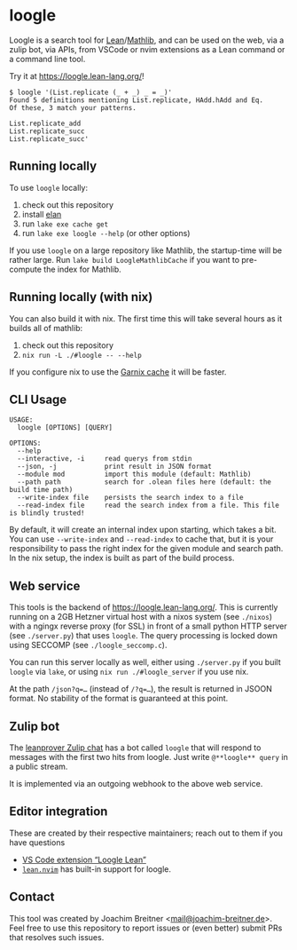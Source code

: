 loogle
======

Loogle is a search tool for [Lean]/[Mathlib], and can be used on the web, via a
zulip bot, via APIs, from VSCode or nvim extensions as a Lean command or a command line tool.

Try it at <https://loogle.lean-lang.org/>!


    $ loogle '(List.replicate (_ + _) _ = _)'
    Found 5 definitions mentioning List.replicate, HAdd.hAdd and Eq.
    Of these, 3 match your patterns.

    List.replicate_add
    List.replicate_succ
    List.replicate_succ'

[lean]: https://leanprover.github.io/
[mathlib]: https://github.com/leanprover-community/mathlib4

Running locally
---------------

To use `loogle` locally:

1. check out this repository
2. install [elan](https://github.com/leanprover/elan)
3. run `lake exe cache get`
4. run `lake exe loogle --help` (or other options)

If you use `loogle` on a large repository like Mathlib, the startup-time will
be rather large. Run `lake build LoogleMathlibCache` if you want to pre-compute
the index for Mathlib.

[elan]: https://github.com/leanprover/elan

Running locally (with nix)
--------------------------

You can also build it with nix. The first time this will take several hours as
it builds all of mathlib:

1. check out this repository
2. `nix run -L ./#loogle -- --help`

If you configure nix to use the [Garnix cache](https://garnix.io/docs/caching)
it will be faster.


CLI Usage
---------

    USAGE:
      loogle [OPTIONS] [QUERY]

    OPTIONS:
      --help
      --interactive, -i     read querys from stdin
      --json, -j            print result in JSON format
      --module mod          import this module (default: Mathlib)
      --path path           search for .olean files here (default: the build time path)
      --write-index file    persists the search index to a file
      --read-index file     read the search index from a file. This file is blindly trusted!

By default, it will create an internal index upon starting,  which takes a bit.
You can use `--write-index` and `--read-index` to cache that, but it is your
responsibility to pass the right index for the given module and search path. In
the nix setup, the index is built as part of the build process.

Web service
-----------

This tools is the backend of <https://loogle.lean-lang.org/>. This is currently
running on a 2GB Hetzner virtual host with a nixos system (see `./nixos`) with
a ngingx reverse proxy (for SSL) in front of a small python HTTP server (see
`./server.py`) that uses `loogle`. The query processing is locked down using
SECCOMP (see `./loogle_seccomp.c`).

You can run this server locally as well, either using `./server.py` if you
built `loogle` via `lake`, or using `nix run ./#loogle_server` if you use nix.

At the path `/json?q=…` (instead of `/?q=…`), the result is returned in JSOON
format. No stability of the format is guaranteed at this point.

Zulip bot
---------

The [leanprover Zulip chat](https://leanprover.zulipchat.com/) has a bot called
`loogle` that will respond to messages with the first two hits from loogle.
Just write `@**loogle** query` in a public stream.

It is implemented via an outgoing webhook to the above web service.

Editor integration
------------------

These are created by their respective maintainers; reach out to them if you have questions

* [VS Code extension “Loogle Lean”](https://marketplace.visualstudio.com/items?itemName=ShreyasSrinivas.loogle-lean)
* [`lean.nvim`](https://github.com/Julian/lean.nvim#features) has built-in support for loogle.

Contact
-------

This tool was created by Joachim Breitner <<mail@joachim-breitner.de>>. Feel free
to use this repository to report issues or (even better) submit PRs that
resolves such issues.


